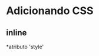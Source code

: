 # Adicionando CSS

## inline

*atributo 'style'

## <style>

* tag html que irá conter o css

## <link>

* arquivo css externo

## @import

* arquivo css externo